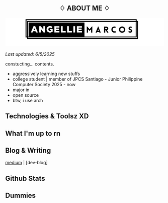 <h2 align="center">
♢ ABOUT ME ♢
</h2>

![alt text](banner.png)

_Last updated: 6/5/2025_

constucting... contents.

- aggressively learning new stuffs
- college student | member of JPCS Santiago - Junior Philippine Computer Society 2025 - now
- major in
- open source
- btw, i use arch

## Technologies & Toolsz XD

## What I'm up to rn

## Blog & Writing
[medium](https://medium.com/@chemixalyu04) | [dev-blog]

## Github Stats

## Dummies
<!--
**chemixalyu04/chemixalyu04** is a ✨ _special_ ✨ repository because its `README.md` (this file) appears on your GitHub profile.

Here are some ideas to get you started:
- 🔭 I’m currently working on ...
- 🌱 I’m currently learning ...
- 👯 I’m looking to collaborate on ...
- 🤔 I’m looking for help with ...
- 💬 Ask me about ...
- 📫 How to reach me: ...
- 😄 Pronouns: ...
- ⚡ Fun fact: ...
-->
